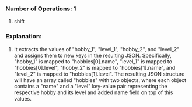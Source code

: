 ### Number of Operations: 1

1. shift

### Explanation:

1. It extracts the values of "hobby_1", "level_1", "hobby_2", and "level_2" and assigns them to new keys in the resulting JSON. Specifically, "hobby_1" is mapped to "hobbies[0].name", "level_1" is mapped to "hobbies[0].level", "hobby_2" is mapped to "hobbies[1].name", and "level_2" is mapped to "hobbies[1].level". The resulting JSON structure will have an array called "hobbies" with two objects, where each object contains a "name" and a "level" key-value pair representing the respective hobby and its level and added name field on top of this values.